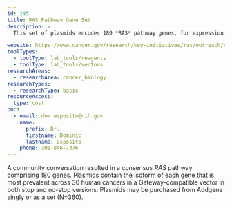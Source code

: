 ```yaml
---
id: 245
title: RAS Pathway Gene Set
description: >
  This set of plasmids encodes 180 *RAS* pathway genes, for expression of native or N-terminal or C-terminal fusion proteins.

website: https://www.cancer.gov/research/key-initiatives/ras/outreach/reference-reagents#1
toolTypes:
  - toolType: lab_tools/reagents
  - toolType: lab_tools/vectors
researchAreas:
  - researchArea: cancer_biology
researchTypes:
  - researchType: basic
resourceAccess:
  type: cost
poc:
  - email: dom.esposito@nih.gov
    name:
      prefix: Dr.
      firstname: Dominic
      lastname: Esposito
    phone: 301-846-7376
---
```

A community conversation resulted in a consensus *RAS* pathway comprising 180 genes. Plasmids contain the isoform of each gene that is most prevalent across 30 human cancers in a Gateway-compatible vector in both stop and no-stop versions.  Plasmids may be purchased from Addgene singly or as a set (N=360).
